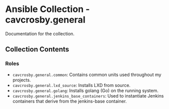 # Ansible Collection - cavcrosby.general

Documentation for the collection.

## Collection Contents

### Roles

- `cavcrosby.general.common`: Contains common units used throughout my projects.
- `cavcrosby.general.lxd_source`: Installs LXD from source.
- `cavcrosby.general.golang`: Installs golang (Go) on the running system.
- `cavcrosby.general.jenkins_base_containers`: Used to instantiate Jenkins containers that derive from the jenkins-base container.
